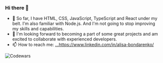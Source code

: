 ### Hi there 👋

<!--
**AliceBondMe/AliceBondMe** is a ✨ _special_ ✨ repository because its `README.md` (this file) appears on your GitHub profile.

Here are some ideas to get you started:

- 🔭 I’m currently working on ...

- 🤔 I’m looking for help with ...
- 💬 Ask me about ...

- 😄 Pronouns: ...
- ⚡ Fun fact: ...
-->

- 🌱 So far, I have HTML, CSS, JavaScript, TypeScript and React under my belt. I'm also familiar with Node.js. And I'm not going to stop improving my skills and capabilities.
- 👯 I'm looking forward to becoming a part of some great projects and am excited to collaborate with experienced developers.
- 📫 How to reach me: [...](https://www.linkedin.com/in/alisa-bondarenko/)https://www.linkedin.com/in/alisa-bondarenko/

<!--![Anurag's GitHub stats](https://github-readme-stats.vercel.app/api?username=AliceBondMe&show_icons=true&theme=dark)-->

![Codewars](https://www.codewars.com/users/AliceBondMe/badges/large)
